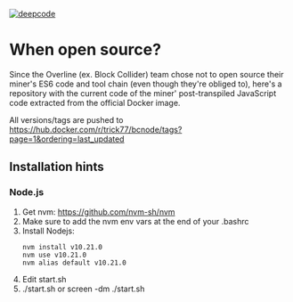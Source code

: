 [![deepcode](https://www.deepcode.ai/api/gh/badge?key=eyJhbGciOiJIUzI1NiIsInR5cCI6IkpXVCJ9.eyJwbGF0Zm9ybTEiOiJnaCIsIm93bmVyMSI6InRyaWNrNzciLCJyZXBvMSI6ImJjLXNyYyIsImluY2x1ZGVMaW50IjpmYWxzZSwiYXV0aG9ySWQiOjI3NjE3LCJpYXQiOjE2MTM4MDYwMDN9.YNWMYw_Iyv_iKMPpOuQCESeSKn_8FBgD4AECilH9Ah4)](https://www.deepcode.ai/app/gh/trick77/bc-src/_/dashboard?utm_content=gh%2Ftrick77%2Fbc-src)

# When open source?

Since the Overline (ex. Block Collider) team chose not to open source their miner's ES6 code and tool chain (even though they're obliged to), here's a repository 
with the current code of the miner' post-transpiled JavaScript code extracted from the official Docker image.

All versions/tags are pushed to https://hub.docker.com/r/trick77/bcnode/tags?page=1&ordering=last_updated 

## Installation hints

### Node.js

1. Get nvm: https://github.com/nvm-sh/nvm
2. Make sure to add the nvm env vars at the end of your .bashrc
3. Install Nodejs:
   ```
   nvm install v10.21.0
   nvm use v10.21.0
   nvm alias default v10.21.0
   ```
4. Edit start.sh
5. ./start.sh or screen -dm ./start.sh


